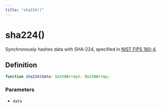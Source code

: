 ```yaml
---
title: "sha224()"
---
```


# sha224()

Synchronously hashes data with SHA-224, specified in [NIST FIPS 180-4](https://nvlpubs.nist.gov/nistpubs/FIPS/NIST.FIPS.180-4.pdf).

## Definition

```ts
function sha224(data: Uint8Array): Uint8Array;
```

### Parameters

- `data`
